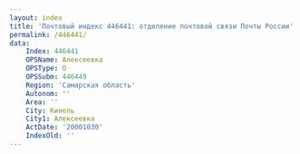 ```yaml
---
layout: index
title: 'Почтовый индекс 446441: отделение почтовой связи Почты России'
permalink: /446441/
data:
    Index: 446441
    OPSName: Алексеевка
    OPSType: О
    OPSSubm: 446449
    Region: 'Самарская область'
    Autonom: ''
    Area: ''
    City: Кинель
    City1: Алексеевка
    ActDate: '20001030'
    IndexOld: ''
---
```

